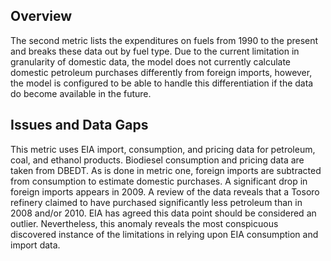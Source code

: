 ## Overview
The second metric lists the expenditures on fuels from 1990 to the present and breaks these data out by
fuel type. Due to the current limitation in granularity of domestic data, the model does not currently calculate domestic petroleum purchases differently from foreign imports, however, the model is configured to be able to handle this differentiation if the data do become available in the future.

## Issues and Data Gaps
This metric uses EIA import, consumption, and pricing data for petroleum, coal, and ethanol products. Biodiesel consumption and pricing data are taken from DBEDT. As is done in metric one, foreign imports are subtracted from consumption to estimate domestic purchases. A significant drop in foreign imports appears in 2009. A review of the data reveals that a Tosoro refinery claimed to have purchased significantly less petroleum than in 2008 and/or 2010. EIA has agreed this data point should be  considered an outlier. Nevertheless, this anomaly reveals the most conspicuous discovered instance of the limitations in relying upon EIA consumption and import data.